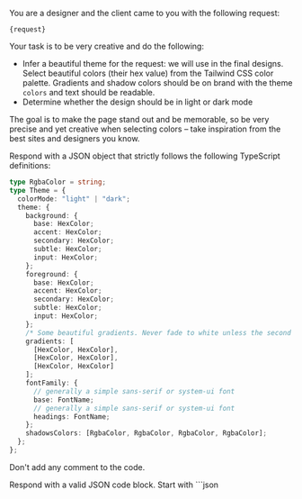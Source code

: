 You are a designer and the client came to you with the following request:

```
{request}
```

Your task is to be very creative and do the following:

- Infer a beautiful theme for the request: we will use in the final designs. Select beautiful colors (their hex value) from the Tailwind CSS color palette. Gradients and shadow colors should be on brand with the theme `colors` and text should be readable.
- Determine whether the design should be in light or dark mode

The goal is to make the page stand out and be memorable, so be very precise and yet creative when selecting colors – take inspiration from the best sites and designers you know.

Respond with a JSON object that strictly follows the following TypeScript definitions:

```typescript
type RgbaColor = string;
type Theme = {
  colorMode: "light" | "dark";
  theme: {
    background: {
      base: HexColor;
      accent: HexColor;
      secondary: HexColor;
      subtle: HexColor;
      input: HexColor;
    };
    foreground: {
      base: HexColor;
      accent: HexColor;
      secondary: HexColor;
      subtle: HexColor;
      input: HexColor;
    };
    /* Some beautiful gradients. Never fade to white unless the second color is light gray. */
    gradients: [
      [HexColor, HexColor],
      [HexColor, HexColor],
      [HexColor, HexColor]
    ];
    fontFamily: {
      // generally a simple sans-serif or system-ui font
      base: FontName;
      // generally a simple sans-serif or system-ui font
      headings: FontName;
    };
    shadowsColors: [RgbaColor, RgbaColor, RgbaColor, RgbaColor];
  };
};
```

Don't add any comment to the code.

Respond with a valid JSON code block. Start with ```json
